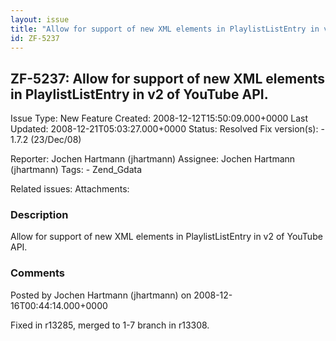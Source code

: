 ```yaml
---
layout: issue
title: "Allow for support of new XML elements in PlaylistListEntry in v2 of YouTube API."
id: ZF-5237
---
```


ZF-5237: Allow for support of new XML elements in PlaylistListEntry in v2 of YouTube API.
-----------------------------------------------------------------------------------------

 Issue Type: New Feature Created: 2008-12-12T15:50:09.000+0000 Last Updated: 2008-12-21T05:03:27.000+0000 Status: Resolved Fix version(s): - 1.7.2 (23/Dec/08)
 
 Reporter:  Jochen Hartmann (jhartmann)  Assignee:  Jochen Hartmann (jhartmann)  Tags: - Zend\_Gdata
 
 Related issues: 
 Attachments: 
### Description

Allow for support of new XML elements in PlaylistListEntry in v2 of YouTube API.

 

 

### Comments

Posted by Jochen Hartmann (jhartmann) on 2008-12-16T00:44:14.000+0000

Fixed in r13285, merged to 1-7 branch in r13308.

 

 